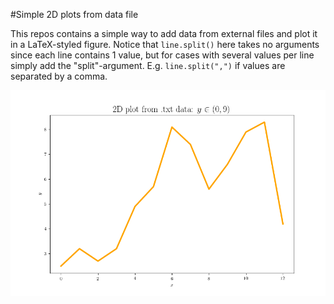 #Simple 2D plots from data file

This repos contains a simple way to add data from external files and plot it in a LaTeX-styled figure. Notice that `line.split()` here takes no arguments since each line contains 1 value, but for cases with several values per line simply add the "split"-argument. E.g. `line.split(",")` if values are separated by a comma.

![Plot Figure](2D_data_plotter/plot.png)
